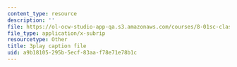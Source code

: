 ```yaml
---
content_type: resource
description: ''
file: https://ol-ocw-studio-app-qa.s3.amazonaws.com/courses/8-01sc-classical-mechanics-fall-2016/a9b18105295b5ecf83aaf78e71e78b1c_2tSUT6HDeaw.vtt
file_type: application/x-subrip
resourcetype: Other
title: 3play caption file
uid: a9b18105-295b-5ecf-83aa-f78e71e78b1c
---
```

